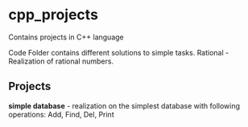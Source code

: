 # cpp_projects
Contains projects in C++ language


Code
Folder contains different solutions to simple tasks.
Rational - Realization of rational numbers.

## Projects  
  __simple database__ - realization on the simplest database with following operations: Add, Find, Del, Print
